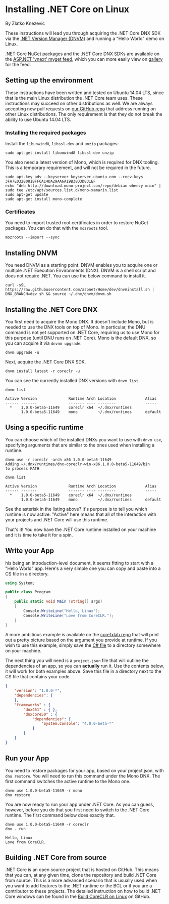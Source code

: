 Installing .NET Core on Linux
=============================

By Zlatko Knezevic

These instructions will lead you through acquiring the .NET Core DNX SDK
via the [.NET Version Manager (DNVM)](https://github.com/aspnet/dnvm)
and running a "Hello World" demo on Linux.

.NET Core NuGet packages and the .NET Core DNX SDKs are available on the
[ASP.NET 'vnext' myget feed](https://www.myget.org/F/aspnetvnext), which
you can more easily view on
[gallery](https://www.myget.org/gallery/aspnetvnext) for the feed.

Setting up the environment
--------------------------

These instructions have been written and tested on Ubuntu 14.04 LTS,
since that is the main Linux distribution the .NET Core team uses. These
instructions may succeed on other distributions as well. We are always
accepting new pull requests on [our GitHub
repo](https://www.github.com/dotnet/coreclr/) that address running on
other Linux distributions. The only requirement is that they do not
break the ability to use Ubuntu 14.04 LTS.

### Installing the required packages

Install the `libunwind8`, `libssl-dev` and `unzip` packages:

``` console
sudo apt-get install libunwind8 libssl-dev unzip
```

You also need a latest version of Mono, which is required for DNX
tooling. This is a temporary requirement, and will not be required in
the future.

``` console
sudo apt-key adv --keyserver keyserver.ubuntu.com --recv-keys 3FA7E0328081BFF6A14DA29AA6A19B38D3D831EF
echo "deb http://download.mono-project.com/repo/debian wheezy main" | sudo tee /etc/apt/sources.list.d/mono-xamarin.list
sudo apt-get update
sudo apt-get install mono-complete
```

### Certificates

You need to import trusted root certificates in order to restore NuGet
packages. You can do that with the `mozroots` tool.

``` console
mozroots --import --sync
```

Installing DNVM
---------------

You need DNVM as a starting point. DNVM enables you to acquire one or
multiple .NET Execution Environments (DNX). DNVM is a shell script and
does not require .NET. You can use the below command to install it.

``` console
curl -sSL https://raw.githubusercontent.com/aspnet/Home/dev/dnvminstall.sh | DNX_BRANCH=dev sh && source ~/.dnx/dnvm/dnvm.sh
```

Installing the .NET Core DNX
----------------------------

You first need to acquire the Mono DNX. It doesn't include Mono, but is
needed to use the DNX tools on top of Mono. In particular, the DNU
command is not yet supported on .NET Core, requiring us to use Mono for
this purpose (until DNU runs on .NET Core). Mono is the default DNX, so
you can acquire it via `dnvnm upgrade`.

``` console
dnvm upgrade -u
```

Next, acquire the .NET Core DNX SDK.

``` console
dnvm install latest -r coreclr -u
```

You can see the currently installed DNX versions with `dnvm list`.

``` console
dnvm list
```

``` console
Active Version              Runtime Arch Location             Alias
------ -------              ------- ---- --------             -----
  *    1.0.0-beta5-11649    coreclr x64  ~/.dnx/runtimes
       1.0.0-beta5-11649    mono         ~/.dnx/runtimes      default
```

Using a specific runtime
------------------------

You can choose which of the installed DNXs you want to use with
`dnvm use`, specifying arguments that are similar to the ones used when
installing a runtime.

``` console
dnvm use -r coreclr -arch x86 1.0.0-beta5-11649
Adding ~/.dnx/runtimes/dnx-coreclr-win-x86.1.0.0-beta5-11649/bin
to process PATH

dnvm list

Active Version              Runtime Arch Location             Alias
------ -------              ------- ---- --------             -----
  *    1.0.0-beta5-11649    coreclr x64  ~/.dnx/runtimes
       1.0.0-beta5-11649    mono         ~/.dnx/runtimes      default
```

See the asterisk in the listing above? It's purpose is to tell you which
runtime is now active. "Active" here means that all of the interaction
with your projects and .NET Core will use this runtime.

That's it! You now have the .NET Core runtime installed on your machine
and it is time to take it for a spin.

Write your App
--------------

his being an introduction-level document, it seems fitting to start with
a "Hello World" app. Here's a very simple one you can copy and paste
into a CS file in a directory.

``` csharp
using System;

public class Program
{
    public static void Main (string[] args)
    {
        Console.WriteLine("Hello, Linux");
        Console.WriteLine("Love from CoreCLR.");
    }
}
```

A more ambitious example is available on the [corefxlab
repo](https://www.github.com/dotnet/corefxlab/) that will print out a
pretty picture based on the argument you provide at runtime. If you wish
to use this example, simply save the [C\#
file](https://raw.githubusercontent.com/dotnet/corefxlab/master/demos/CoreClrConsoleApplications/HelloWorld/HelloWorld.cs)
to a directory somewhere on your machine.

The next thing you will need is a `project.json` file that will outline
the dependencies of an app, so you can **actually** run it. Use the
contents below, it will work for both examples above. Save this file in
a directory next to the CS file that contains your code.

``` json
{
    "version": "1.0.0-*",
    "dependencies": {
    },
    "frameworks" : {
        "dnx451" : { },
        "dnxcore50" : {
            "dependencies": {
                "System.Console": "4.0.0-beta-*"
            }
        }
    }
}
```

Run your App
------------

You need to restore packages for your app, based on your project.json,
with `dnu restore`. You will need to run this command under the Mono
DNX. The first command switches the active runtime to the Mono one.

``` console
dnvm use 1.0.0-beta5-11649 -r mono
dnu restore
```

You are now ready to run your app under .NET Core. As you can guess,
however, before you do that you first need to switch to the .NET Core
runtime. The first command below does exactly that.

``` console
dnvm use 1.0.0-beta5-11649 -r coreclr
dnx . run

Hello, Linux
Love from CoreCLR.
```

Building .NET Core from source
------------------------------

.NET Core is an open source project that is hosted on GitHub. This means
that you can, at any given time, clone the repository and build .NET
Core from source. This is a more advanced scenario that is usually used
when you want to add features to the .NET runtime or the BCL or if you
are a contributor to these projects. The detailed instruction on how to
build .NET Core windows can be found in the [Build CoreCLR on
Linux](https://github.com/dotnet/coreclr/blob/master/Documentation/building/linux-instructions.md)
on GitHub.
